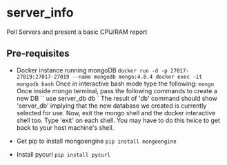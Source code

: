 # server_info
Poll Servers and present a basic CPU/RAM report

## Pre-requisites
- Docker instance running mongoDB
`
docker run -d -p 27017-27019:27017-27019 --name mongodb mongo:4.0.4
docker exec -it mongodb bash
`
Once in interactive bash mode type the following:
`mongo`
Once inside mongo terminal, pass the following commands to create a new DB
``
use server_db
db
`
The result of 'db' command should show 'server_db' implying that the new database we created is currently selected for use.
Now, exit the mongo shell and the docker interactive shell too.
Type 'exit' on each shell. You may have to do this twice to get back to your host machine's shell.

- Get pip to install mongoengine
`
pip install mongoengine
`
- Install pycurl
`
pip install pycurl
`


